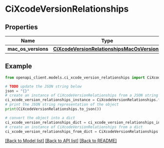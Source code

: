 # CiXcodeVersionRelationships


## Properties

Name | Type | Description | Notes
------------ | ------------- | ------------- | -------------
**mac_os_versions** | [**CiXcodeVersionRelationshipsMacOsVersions**](CiXcodeVersionRelationshipsMacOsVersions.md) |  | [optional] 

## Example

```python
from openapi_client.models.ci_xcode_version_relationships import CiXcodeVersionRelationships

# TODO update the JSON string below
json = "{}"
# create an instance of CiXcodeVersionRelationships from a JSON string
ci_xcode_version_relationships_instance = CiXcodeVersionRelationships.from_json(json)
# print the JSON string representation of the object
print(CiXcodeVersionRelationships.to_json())

# convert the object into a dict
ci_xcode_version_relationships_dict = ci_xcode_version_relationships_instance.to_dict()
# create an instance of CiXcodeVersionRelationships from a dict
ci_xcode_version_relationships_from_dict = CiXcodeVersionRelationships.from_dict(ci_xcode_version_relationships_dict)
```
[[Back to Model list]](../README.md#documentation-for-models) [[Back to API list]](../README.md#documentation-for-api-endpoints) [[Back to README]](../README.md)


